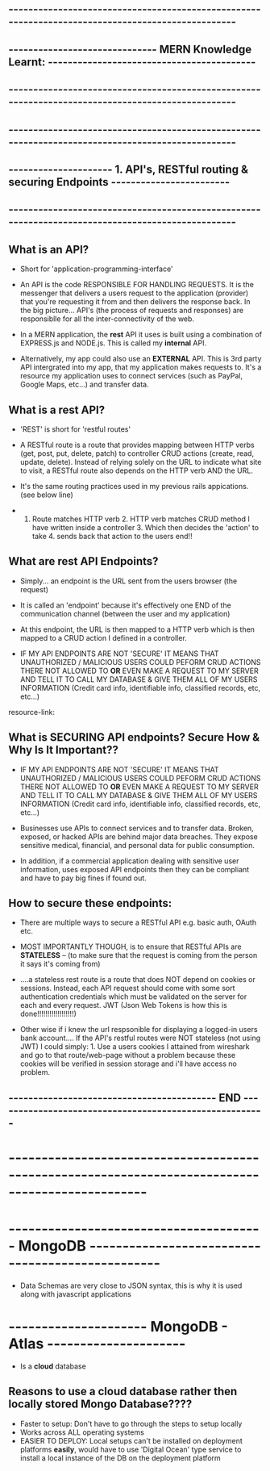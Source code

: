 ## -------------------------------------------------------------------------------------------------
## ------------------------------  MERN Knowledge Learnt: ------------------------------------------
## -------------------------------------------------------------------------------------------------

## -------------------------------------------------------------------------------------------------
## ---------------------  1.   API's, RESTful routing & securing Endpoints  ------------------------
## -------------------------------------------------------------------------------------------------


## What is an API?

- Short for 'application-programming-interface'

- An API is the code RESPONSIBLE FOR HANDLING REQUESTS. It is the messenger that delivers a users request to the application (provider) that you're requesting it from and then delivers the response back. In the big picture... API's (the process of requests and responses) are responsiblle for all the inter-connectivity of the web.

- In a MERN application, the **rest** API it uses is built using a combination of EXPRESS.js and NODE.js. This is called my **internal** API.

- Alternatively, my app could also use an **EXTERNAL** API. This is 3rd party API intergrated into my app,  that my application makes requests to. It's a resource my application uses to connect services (such as PayPal, Google Maps, etc...) and transfer data.


## What is a rest API?

- 'REST' is short for 'restful routes'

- A RESTful route is a route that provides mapping between HTTP verbs (get, post, put, delete, patch) to controller CRUD actions (create, read, update, delete). Instead of relying solely on the URL to indicate what site to visit, a RESTful route also depends on the HTTP verb AND the URL.

- It's the same routing practices used in my previous rails appications. (see below line)

- 1. Route matches HTTP verb   2. HTTP verb matches CRUD method I have written inside a controller   3. Which then decides the 'action' to take      4. sends back that action to the users end!!


## What are rest API Endpoints?

- Simply... an endpoint is the URL sent from the users browser (the request)

- It is called an 'endpoint' because it's effectively one END of the communication channel (between the user and my application)

- At this endpoint, the URL is then mapped to a HTTP verb which is then mapped to a CRUD action I defined in a controller.

- IF MY API ENDPOINTS ARE NOT 'SECURE' IT MEANS THAT UNAUTHORIZED / MALICIOUS USERS COULD PEFORM CRUD ACTIONS THERE NOT ALLOWED TO **OR** EVEN MAKE A REQUEST TO MY SERVER AND TELL IT TO CALL MY DATABASE & GIVE THEM ALL OF MY USERS INFORMATION (Credit card info, identifiable info, classified records, etc, etc...)

resource-link: [](https://smartbear.com/learn/performance-monitoring/api-endpoints/)

## What is **SECURING** API endpoints? Secure How & Why Is It Important??

- IF MY API ENDPOINTS ARE NOT 'SECURE' IT MEANS THAT UNAUTHORIZED / MALICIOUS USERS COULD PEFORM CRUD ACTIONS THERE NOT ALLOWED TO **OR** EVEN MAKE A REQUEST TO MY SERVER AND TELL IT TO CALL MY DATABASE & GIVE THEM ALL OF MY USERS INFORMATION (Credit card info, identifiable info, classified records, etc, etc...)

- Businesses use APIs to connect services and to transfer data. Broken, exposed, or hacked APIs are behind major data breaches. They expose sensitive medical, financial, and personal data for public consumption.

- In addition, if a commercial application dealing with sensitive user information, uses exposed API endpoints then they can be compliant and have to pay big fines if found out.

## How to secure these endpoints:

- There are multiple ways to secure a RESTful API e.g. basic auth, OAuth etc.

- MOST IMPORTANTLY THOUGH, is to ensure that RESTful APIs are **STATELESS** – (to make sure that the request is coming from the person it says it's coming from) 

- ....a stateless rest route is a route that does NOT depend on cookies or sessions. Instead, each API request should come with some sort authentication credentials which must be validated on the server for each and every request. JWT (Json Web Tokens is how this is done!!!!!!!!!!!!!!!!!!)

- Other wise if i knew the url respsonible for displaying a logged-in users bank account.... If the API's restful routes were NOT stateless (not using JWT) I could simply: 1. Use a users cookies I attained from wireshark and go to that route/web-page without a problem because these cookies will be verified in session storage and i'll have access no problem.

## ------------------------------------------ END -------------------------------------------------------









# -------------------------------------------------------------------------------------------------
# --------------------------------------- MongoDB -------------------------------------------------

- Data Schemas are very close to JSON syntax, this is why it is used along with javascript applications


# --------------------- MongoDB - Atlas ---------------------

- Is a **cloud** database

## Reasons to use a cloud database rather then **locally** stored Mongo Database????

- Faster to setup: Don't have to go through the steps to setup locally
- Works across ALL operating systems
- EASIER TO DEPLOY: Local setups can't be installed on deployment platforms **easily**, would have to use 'Digital Ocean' type service to install a local instance of the DB on the deployment platform